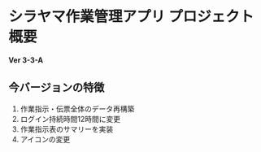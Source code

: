 # シラヤマ作業管理アプリ プロジェクト概要


**Ver 3-3-A**
## 今バージョンの特徴
1. 作業指示・伝票全体のデータ再構築
1. ログイン持続時間12時間に変更
1. 作業指示表のサマリーを実装
1. アイコンの変更